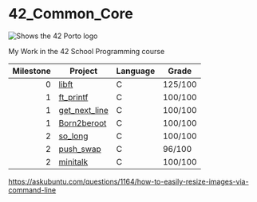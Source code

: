# 42_Common_Core

<picture>
 <source media="(prefers-color-scheme: dark)" srcset="https://www.42porto.com/wp-content/themes/42lisboa/images/logo42_dark.svg">
 <source media="(prefers-color-scheme: light)" srcset="(https://www.42porto.com/wp-content/themes/42lisboa/images/logo42_dark.svg">
 <img alt="Shows the 42 Porto logo" src="https://www.42porto.com/wp-content/themes/42lisboa/images/logo42_dark.svg">
</picture>

My Work in the 42 School Programming course

| Milestone | Project       |Language | Grade |
|----------:|---------      |---------|-------|
|          0|[libft](libft/)|C        |125/100|
|          1|[ft_printf](ft_printf/)|C|100/100|
|          1|[get_next_line](get_next_line/)|C|100/100|
|          1|[Born2beroot](born2beroot/)|C|100/100|
|          2|[so_long](so_long/)|C|100/100|
|          2|[push_swap](push_swap/)|C|96/100|
|          2|[minitalk](minitalk/)|C|100/100|

https://askubuntu.com/questions/1164/how-to-easily-resize-images-via-command-line
